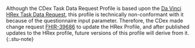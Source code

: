 <!-- StructureDefinition-cdex-task-data-request-intro.md -->

Although the CDex Task Data Request Profile is based upon the [Da Vinci HRex Task Data Request](http://hl7.org/fhir/us/davinci-hrex/StructureDefinition/hrex-task-data-request), this profile is technically non-conformant with it because of the questionnaire input parameter. Therefore, the CDex made change request [FHIR-39686](https://jira.hl7.org/browse/FHIR-39686) to update the HRex Profile, and after published updates to the HRex profile, future versions of this profile will derive from it.
{:.stu-note}
